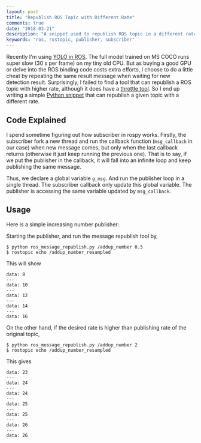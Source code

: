 ```yaml
---
layout: post
title: "Republish ROS Topic with Different Rate"
comments: true
date: "2018-03-21"
description: "A snippet used to republish ROS topic in a different rate, written in Python."
keywords: "ros, rostopic, publisher, subscriber"
---
```


Recently I'm using [YOLO in ROS](https://github.com/leggedrobotics/darknet_ros). The full model trained on MS COCO runs super slow (30 s per frame) on my tiny old CPU. But as buying a good GPU or delve into the ROS binding code costs extra efforts, I choose to do a little cheat by repeating the same result message when waiting for new detection result. Surprisingly, I failed to find a tool that can republish a ROS topic with higher rate, although it does have a [throttle tool](http://wiki.ros.org/topic_tools/throttle). So I end up writing a simple [Python snippet](https://gist.github.com/chaonan99/57b28071e36ff381825779de10af5792) that can republish a given topic with a different rate.

<code data-gist-id="57b28071e36ff381825779de10af5792"></code>

## Code Explained
I spend sometime figuring out how subscriber in rospy works. Firstly, the subscriber fork a new thread and run the callback function (`msg_callback` in our case) when new message comes, but only when the last callback returns (otherwise it just keep running the previous one). That is to say, if we put the publisher in the callback, it will fall into an infinite loop and keep publishing the same message.

Thus, we declare a global variable `g_msg`.
<code data-gist-id="57b28071e36ff381825779de10af5792" data-gist-hide-footer="true" data-gist-line="7-8"></code>
And run the publisher loop in a single thread.
<code data-gist-id="57b28071e36ff381825779de10af5792" data-gist-hide-footer="true" data-gist-line="42-43"></code>
<code data-gist-id="57b28071e36ff381825779de10af5792" data-gist-hide-footer="true" data-gist-line="21-30"></code>
The subscriber callback only update this global variable. The publisher is accessing the same variable updated by `msg_callback`.

## Usage
Here is a simple increasing number publisher:
<code data-gist-id="717f96d58aaad169388332cfafe60725"></code>

Starting the publisher, and run the message republish tool by,

    $ python ros_message_republish.py /addup_number 0.5
    $ rostopic echo /addup_number_resampled

This will show

    data: 8
    ---
    data: 10
    ---
    data: 12
    ---
    data: 14
    ---
    data: 16

On the other hand, if the desired rate is higher than publishing rate of the original topic,

    $ python ros_message_republish.py /addup_number 2
    $ rostopic echo /addup_number_resampled


This gives

    data: 23
    ---
    data: 24
    ---
    data: 24
    ---
    data: 25
    ---
    data: 25
    ---
    data: 26
    ---
    data: 26


